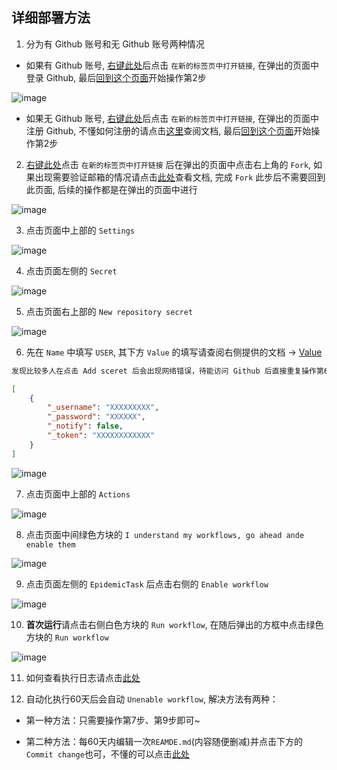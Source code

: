 ## 详细部署方法

1. 分为有 Github 账号和无 Github 账号两种情况

- 如果有 Github 账号, [右键此处](https://github.com/login)后点击 `在新的标签页中打开链接`, 在弹出的页面中登录 Github, 最后[回到这个页面](https://gitee.com/chiupam/Epidemic/blob/master/config/README.md)开始操作第2步

![image](https://gitee.com/chiupam/Epidemic/raw/master/config/png/1.png)

- 如果无 Github 账号, [右键此处](https://github.com/join?return_to=%2Fjoin%3Fref_cta%3DSign%2Bup%26ref_loc%3Dheader%2Blogged%2Bout%26ref_page%3D%252F%26source%3Dheader-home&source=login)后点击 `在新的标签页中打开链接`, 在弹出的页面中注册 Github, 不懂如何注册的请点击[这里](https://gitee.com/chiupam/Epidemic/blob/master/config/create_account.md)查阅文档, 最后[回到这个页面](https://gitee.com/chiupam/Epidemic/blob/master/config/README.md)开始操作第2步

2. [右键此处](https://github.com/chiupam/Epidemic)点击 `在新的标签页中打开链接` 后在弹出的页面中点击右上角的 `Fork`, 如果出现需要验证邮箱的情况请点击[此处](https://gitee.com/chiupam/Epidemic/blob/master/config/verification.md)查看文档, 完成 `Fork` 此步后不需要回到此页面, 后续的操作都是在弹出的页面中进行

![image](https://gitee.com/chiupam/Epidemic/raw/master/config/png/2.png)

3. 点击页面中上部的 `Settings`

![image](https://gitee.com/chiupam/Epidemic/raw/master/config/png/3.png)

4. 点击页面左侧的 `Secret`

![image](https://gitee.com/chiupam/Epidemic/raw/master/config/png/4.png)

5. 点击页面右上部的 `New repository secret`

![image](https://gitee.com/chiupam/Epidemic/raw/master/config/png/5.png)

6. 先在 `Name` 中填写 `USER`, 其下方 `Value` 的填写请查阅右侧提供的文档 -> [Value](https://gitee.com/chiupam/Epidemic/blob/master/config/json.md)

```txt
发现比较多人在点击 Add sceret 后会出现网络错误，待能访问 Github 后直接重复操作第6步即可
```

```json
[
    {
        "_username": "XXXXXXXXX",
        "_password": "XXXXXX",
        "_notify": false,
        "_token": "XXXXXXXXXXXX"
    }
]
```

![image](https://gitee.com/chiupam/Epidemic/raw/master/config/png/6.png)

7. 点击页面中上部的 `Actions`

![image](https://gitee.com/chiupam/Epidemic/raw/master/config/png/7.png)

8. 点击页面中间绿色方块的 `I understand my workflows, go ahead ande enable them`

![image](https://gitee.com/chiupam/Epidemic/raw/master/config/png/8.png)

9. 点击页面左侧的 `EpidemicTask` 后点击右侧的 `Enable workflow`

![image](https://gitee.com/chiupam/Epidemic/raw/master/config/png/9.png)

10. **首次运行**请点击右侧白色方块的 `Run workflow`, 在随后弹出的方框中点击绿色方块的 `Run workflow`

![image](https://gitee.com/chiupam/Epidemic/raw/master/config/png/10.png)

11. 如何查看执行日志请点击[此处](https://gitee.com/chiupam/Epidemic/blob/master/config/check_log.md)

12. 自动化执行60天后会自动 `Unenable workflow`, 解决方法有两种：

- 第一种方法：只需要操作第7步、第9步即可~ 

- 第二种方法：每60天内编辑一次`REAMDE.md`(内容随便删减)并点击下方的`Commit change`也可，不懂的可以点击[此处](https://gitee.com/chiupam/Epidemic/blob/master/config/edit.md)
